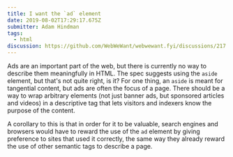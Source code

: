 ```yaml
---
title: I want the `ad` element
date: 2019-08-02T17:29:17.675Z
submitter: Adam Hindman
tags:
  - html
discussion: https://github.com/WebWeWant/webwewant.fyi/discussions/217
---
```


Ads are an important part of the web, but there is currently no way to describe them meaningfully in HTML. The spec suggests using the `aside` element, but that's not quite right, is it? For one thing, an `aside` is meant for tangential content, but ads are often the focus of a page. There should be a way to wrap arbitrary elements (not just banner ads, but sponsored articles and videos) in a descriptive tag that lets visitors and indexers know the purpose of the content.

A corollary to this is that in order for it to be valuable, search engines and browsers would have to reward the use of the `ad` element by giving preference to sites that used it correctly, the same way they already reward the use of other semantic tags to describe a page.
